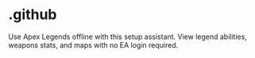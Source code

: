 # .github
Use Apex Legends offline with this setup assistant. View legend abilities, weapons stats, and maps with no EA login required.
